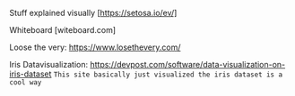 Stuff explained visually [https://setosa.io/ev/]

Whiteboard [witeboard.com]

Loose the very: https://www.losethevery.com/

Iris Datavisualization: https://devpost.com/software/data-visualization-on-iris-dataset `This site basically just visualized the iris dataset is a cool way`
